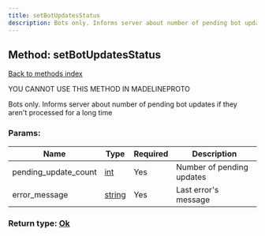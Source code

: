 ```yaml
---
title: setBotUpdatesStatus
description: Bots only. Informs server about number of pending bot updates if they aren't processed for a long time
---
```

## Method: setBotUpdatesStatus  
[Back to methods index](index.md)


YOU CANNOT USE THIS METHOD IN MADELINEPROTO


Bots only. Informs server about number of pending bot updates if they aren't processed for a long time

### Params:

| Name     |    Type       | Required | Description |
|----------|---------------|----------|-------------|
|pending\_update\_count|[int](../types/int.md) | Yes|Number of pending updates|
|error\_message|[string](../types/string.md) | Yes|Last error's message|


### Return type: [Ok](../types/Ok.md)

